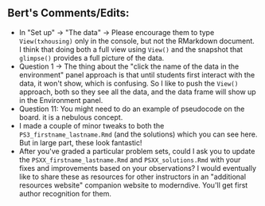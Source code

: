 ## Bert's Comments/Edits:

* In "Set up" -> "The data" -> Please encourage them to type `View(txhousing)` only in the console, but not the RMarkdown document. I think that doing both a full view using `View()` and the snapshot that `glimpse()` provides a full picture of the data. 
* Question 1 -> The thing about the "click the name of the data in the environment" panel approach is that until students first interact with the data, it won't show, which is confusing. So I like to push the `View()` approach, both so they see all the data, and the data frame will show up in the Environment panel.
* Question 11: You might need to do an example of pseudocode on the board. it is a nebulous concept. 
* I made a couple of minor tweaks to both the `PS3_firstname_lastname.Rmd` (and the solutions) which you can see here. But in large part, these look fantastic!
* After you've graded a particular problem sets, could I ask you to update the `PSXX_firstname_lastname.Rmd` and `PSXX_solutions.Rmd` with your fixes and improvements based on your observations? I would eventually like to share these as resources for other instructors in an "additional resources website" companion website to moderndive. You'll get first author recognition for them.